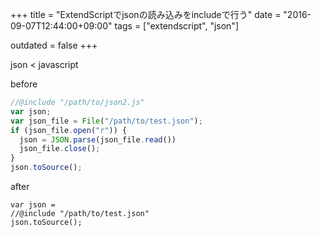 +++
title = "ExtendScriptでjsonの読み込みをincludeで行う"
date = "2016-09-07T12:44:00+09:00"
tags = ["extendscript", "json"]

outdated = false 
+++

json < javascript

before

```js
//@include "/path/to/json2.js"
var json;
var json_file = File("/path/to/test.json");
if (json_file.open("r")) {
  json = JSON.parse(json_file.read())
  json_file.close();
}
json.toSource();
```

after

```
var json = 
//@include "/path/to/test.json"
json.toSource();
```
